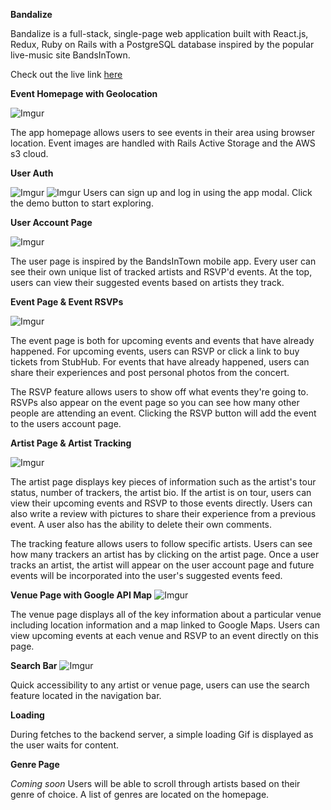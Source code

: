 **Bandalize**

Bandalize is a full-stack, single-page web application built with React.js, Redux, Ruby on Rails with a PostgreSQL database inspired by the popular live-music site BandsInTown.

Check out the live link [here](https://bandalize.herokuapp.com/)


**Event Homepage with Geolocation**

![Imgur](https://i.imgur.com/IItz1H4.png)

The app homepage allows users to see events in their area using browser location. Event images are handled with Rails Active Storage and the AWS s3 cloud.

**User Auth**

![Imgur](https://i.imgur.com/szA20pt.png)
![Imgur](https://i.imgur.com/ODHR2af.png)
Users can sign up and log in using the app modal. Click the demo button to start exploring.

**User Account Page**

![Imgur](https://i.imgur.com/qrw2qBb.png)

The user page is inspired by the BandsInTown mobile app. Every user can see their own unique list of tracked artists and RSVP'd events. At the top, users can view their suggested events based on artists they track.

**Event Page & Event RSVPs**

![Imgur](https://i.imgur.com/lDVbwIu.png)

The event page is both for upcoming events and events that have already happened. For upcoming events, users can RSVP or click a link to buy tickets from StubHub. For events that have already happened, users can share their experiences and post personal photos from the concert.

The RSVP feature allows users to show off what events they're going to. RSVPs also appear on the event page so you can see how many other people are attending an event. Clicking the RSVP button will add the event to the users account page.

**Artist Page & Artist Tracking**

![Imgur](https://i.imgur.com/ToEiZG9.png)

The artist page displays key pieces of information such as the artist's tour status, number of trackers, the artist bio. If the artist is on tour, users can view their upcoming events and RSVP to those events directly. Users can also write a review with pictures to share their experience from a previous event. A user also has the ability to delete their own comments.

The tracking feature allows users to follow specific artists. Users can see how many trackers an artist has by clicking on the artist page. Once a user tracks an artist, the artist will appear on the user account page and future events will be incorporated into the user's suggested events feed.

**Venue Page with Google API Map**
![Imgur](https://i.imgur.com/1d9UfEX.png)

The venue page displays all of the key information about a particular venue including location information and a map linked to Google Maps. Users can view upcoming events at each venue and RSVP to an event directly on this page.

**Search Bar**
![Imgur](https://i.imgur.com/7Kfm0xK.png)

Quick accessibility to any artist or venue page, users can use the search feature located in the navigation bar.

**Loading**

During fetches to the backend server, a simple loading Gif is displayed as the user waits for content.

**Genre Page**

*Coming soon* Users will be able to scroll through artists based on their genre of choice. A list of genres are located on the homepage.
